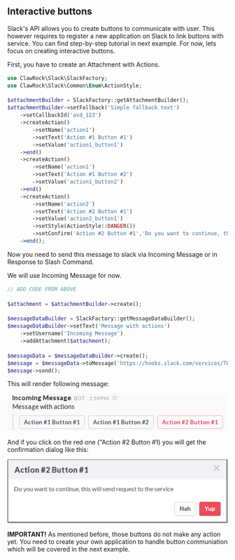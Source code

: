 Interactive buttons
-------------------

Slack's API allows you to create buttons to communicate with user. This however requires to register a new application on Slack to link buttons with service. You can find step-by-step tutorial in next example. For now, lets focus on creating interactive buttons.

First, you have to create an Attachment with Actions.

```php
use ClawRock\Slack\SlackFactory;
use ClawRock\Slack\Common\Enum\ActionStyle;

$attachmentBuilder = SlackFactory::getAttachmentBuilder();
$attachmentBuilder->setFallback('Simple fallback text')
    ->setCallbackId('asd_123')
    ->createAction()
        ->setName('action1')
        ->setText('Action #1 Button #1')
        ->setValue('action1_button1')
    ->end()
    ->createAction()
        ->setName('action1')
        ->setText('Action #1 Button #2')
        ->setValue('action1_button2')
    ->end()
    ->createAction()
        ->setName('action2')
        ->setText('Action #2 Button #1')
        ->setValue('action2_button1')
        ->setStyle(ActionStyle::DANGER())
        ->setConfirm('Action #2 Button #1','Do you want to continue, this will send request to the service', 'Yup', 'Nah')
    ->end();
```

Now you need to send this message to slack via Incoming Message or in Response to Slash Command.

We will use Incoming Message for now.

```php
// ADD CODE FROM ABOVE

$attachment = $attachmentBuilder->create();

$messageDataBuilder = SlackFactory::getMessageDataBuilder();
$messageDataBuilder->setText('Message with actions')
    ->setUsername('Incoming Message')
    ->addAttachment($attachment);

$messageData = $messageDataBuilder->create();
$message = $messageData->toMessage('https://hooks.slack.com/services/T00000000/B00000000/XXXXXXXXXXXXXXXXXXXXXXXX');
$message->send();
```

This will render following message:

![Message with attachments](images/05_buttons.png "Buttons in slack message")

And if you click on the red one ("Action #2 Button #1) you will get the confirmation dialog like this:

![Confirmation dialog for slack interactive button](images/05_button-confirm.png "Confirmation dialog for Action #2")

**IMPORTANT!** As mentioned before, those buttons do not make any action yet. You need to create your own application to handle button communiation which will be covered in the next example.
